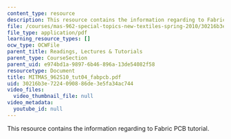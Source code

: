 ```yaml
---
content_type: resource
description: This resource contains the information regarding to Fabric PCB tutorial.
file: /courses/mas-962-special-topics-new-textiles-spring-2010/30216b3e7224090886de3e5fa34ac744_MITMAS_962S10_tut04_fabpcb.pdf
file_type: application/pdf
learning_resource_types: []
ocw_type: OCWFile
parent_title: Readings, Lectures & Tutorials
parent_type: CourseSection
parent_uid: e974bd1a-9897-6b46-896a-13de54082f58
resourcetype: Document
title: MITMAS_962S10_tut04_fabpcb.pdf
uid: 30216b3e-7224-0908-86de-3e5fa34ac744
video_files:
  video_thumbnail_file: null
video_metadata:
  youtube_id: null
---
```

This resource contains the information regarding to Fabric PCB tutorial.

